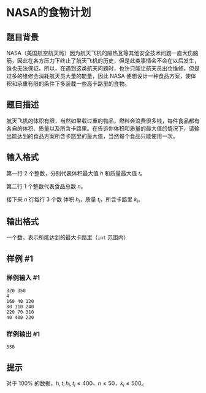# NASA的食物计划

## 题目背景

NASA（美国航空航天局）因为航天飞机的隔热瓦等其他安全技术问题一直大伤脑筋，因此在各方压力下终止了航天飞机的历史，但是此类事情会不会在以后发生，谁也无法保证。所以，在遇到这类航天问题时，也许只能让航天员出仓维修。但是过多的维修会消耗航天员大量的能量，因此 NASA 便想设计一种食品方案，使体积和承重有限的条件下多装载一些高卡路里的食物。

## 题目描述

航天飞机的体积有限，当然如果载过重的物品，燃料会浪费很多钱，每件食品都有各自的体积、质量以及所含卡路里。在告诉你体积和质量的最大值的情况下，请输出能达到的食品方案所含卡路里的最大值，当然每个食品只能使用一次。

## 输入格式

第一行 $2$ 个整数，分别代表体积最大值 $h$ 和质量最大值 $t$。 

第二行 $1$ 个整数代表食品总数 $n$。 

接下来 $n$ 行每行 $3$ 个数 体积 $h_i$，质量 $t_i$，所含卡路里 $k_i$。

## 输出格式

一个数，表示所能达到的最大卡路里（`int` 范围内）

## 样例 #1

### 样例输入 #1

```
320 350
4
160 40 120
80 110 240
220 70 310
40 400 220
```

### 样例输出 #1

```
550
```

## 提示

对于 $100\%$ 的数据，$h,t,h_i,t_i \le 400$，$n \le 50$，$k_i \le 500$。
